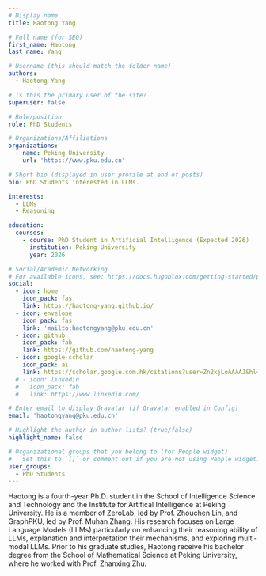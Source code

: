 ```yaml
---
# Display name
title: Haotong Yang

# Full name (for SEO)
first_name: Haotong
last_name: Yang

# Username (this should match the folder name)
authors:
  - Haotong Yang

# Is this the primary user of the site?
superuser: false

# Role/position
role: PhD Students

# Organizations/Affiliations
organizations:
  - name: Peking University
    url: 'https://www.pku.edu.cn'

# Short bio (displayed in user profile at end of posts)
bio: PhD Students interested in LLMs.

interests:
  - LLMs
  - Reasoning

education:
  courses:
    - course: PhD Student in Artificial Intelligence (Expected 2026)
      institution: Peking University
      year: 2026

# Social/Academic Networking
# For available icons, see: https://docs.hugoblox.com/getting-started/page-builder/#icons
social:
  - icon: home
    icon_pack: fas
    link: https://haotong-yang.github.io/
  - icon: envelope
    icon_pack: fas
    link: 'mailto:haotongyang@pku.edu.cn'
  - icon: github
    icon_pack: fab
    link: https://github.com/haotong-yang
  - icon: google-scholar
    icon_pack: ai
    link: https://scholar.google.com.hk/citations?user=Zn2kjLoAAAAJ&hl=en&oi=ao
  # - icon: linkedin
  #   icon_pack: fab
  #   link: https://www.linkedin.com/

# Enter email to display Gravatar (if Gravatar enabled in Config)
email: 'haotongyang@pku.edu.cn'

# Highlight the author in author lists? (true/false)
highlight_name: false

# Organizational groups that you belong to (for People widget)
#   Set this to `[]` or comment out if you are not using People widget.
user_groups:
  - PhD Students
---
```


Haotong is a fourth-year Ph.D. student in the School of Intelligence Science and Technology and the Institute for Artifical Intelligence at Peking University. He is a member of ZeroLab, led by Prof. Zhouchen Lin, and GraphPKU, led by Prof. Muhan Zhang. His research focuses on Large Language Models (LLMs) particularly on enhancing their reasoning ability of LLMs, explanation and interpretation their mechanisms, and exploring multi-modal LLMs. Prior to his graduate studies, Haotong receive his bachelor degree from the School of Mathematical Science at Peking University, where he worked with Prof. Zhanxing Zhu.
